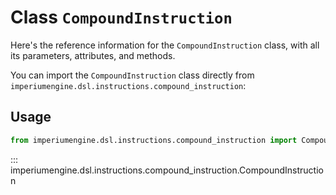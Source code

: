 # Class `CompoundInstruction`

Here's the reference information for the `CompoundInstruction` class, with all its parameters, attributes, and methods.

You can import the `CompoundInstruction` class directly from `imperiumengine.dsl.instructions.compound_instruction`:

## Usage

```python
from imperiumengine.dsl.instructions.compound_instruction import CompoundInstruction
```

::: imperiumengine.dsl.instructions.compound_instruction.CompoundInstruction